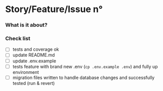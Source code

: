 # Story/Feature/Issue n° <number>

### What is it about?

<description>

### Check list

- [ ] tests and coverage ok
- [ ] update README.md
- [ ] update .env.example
- [ ] tests feature with brand new .env (`cp .env.example .env`) and fully up environment
- [ ] migration files written to handle database changes and successfully tested (run & revert)
